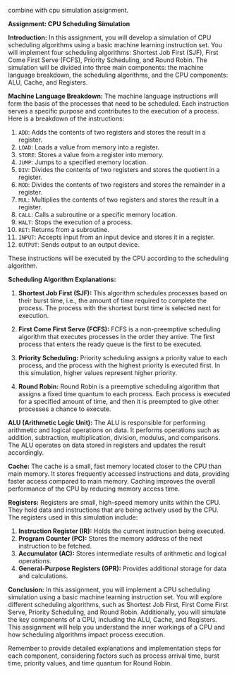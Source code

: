 combine with cpu simulation assignment.


**Assignment: CPU Scheduling Simulation**

**Introduction:**
In this assignment, you will develop a simulation of CPU scheduling algorithms using a basic machine learning instruction set. You will implement four scheduling algorithms: Shortest Job First (SJF), First Come First Serve (FCFS), Priority Scheduling, and Round Robin. The simulation will be divided into three main components: the machine language breakdown, the scheduling algorithms, and the CPU components: ALU, Cache, and Registers.

**Machine Language Breakdown:**
The machine language instructions will form the basis of the processes that need to be scheduled. Each instruction serves a specific purpose and contributes to the execution of a process. Here is a breakdown of the instructions:

1. `ADD`: Adds the contents of two registers and stores the result in a register.
2. `LOAD`: Loads a value from memory into a register.
3. `STORE`: Stores a value from a register into memory.
4. `JUMP`: Jumps to a specified memory location.
5. `DIV`: Divides the contents of two registers and stores the quotient in a register.
6. `MOD`: Divides the contents of two registers and stores the remainder in a register.
7. `MUL`: Multiplies the contents of two registers and stores the result in a register.
8. `CALL`: Calls a subroutine or a specific memory location.
9. `HALT`: Stops the execution of a process.
10. `RET`: Returns from a subroutine.
11. `INPUT`: Accepts input from an input device and stores it in a register.
12. `OUTPUT`: Sends output to an output device.

These instructions will be executed by the CPU according to the scheduling algorithm.

**Scheduling Algorithm Explanations:**
1. **Shortest Job First (SJF):** This algorithm schedules processes based on their burst time, i.e., the amount of time required to complete the process. The process with the shortest burst time is selected next for execution.

2. **First Come First Serve (FCFS):** FCFS is a non-preemptive scheduling algorithm that executes processes in the order they arrive. The first process that enters the ready queue is the first to be executed.

3. **Priority Scheduling:** Priority scheduling assigns a priority value to each process, and the process with the highest priority is executed first. In this simulation, higher values represent higher priority.

4. **Round Robin:** Round Robin is a preemptive scheduling algorithm that assigns a fixed time quantum to each process. Each process is executed for a specified amount of time, and then it is preempted to give other processes a chance to execute.

**ALU (Arithmetic Logic Unit):**
The ALU is responsible for performing arithmetic and logical operations on data. It performs operations such as addition, subtraction, multiplication, division, modulus, and comparisons. The ALU operates on data stored in registers and updates the result accordingly.

**Cache:**
The cache is a small, fast memory located closer to the CPU than main memory. It stores frequently accessed instructions and data, providing faster access compared to main memory. Caching improves the overall performance of the CPU by reducing memory access time.

**Registers:**
Registers are small, high-speed memory units within the CPU. They hold data and instructions that are being actively used by the CPU. The registers used in this simulation include:

1. **Instruction Register (IR):** Holds the current instruction being executed.
2. **Program Counter (PC):** Stores the memory address of the next instruction to be fetched.
3. **Accumulator (AC):** Stores intermediate results of arithmetic and logical operations.
4. **General-Purpose Registers (GPR):** Provides additional storage for data and calculations.

**Conclusion:**
In this assignment, you will implement a CPU scheduling simulation using a basic machine learning instruction set. You will explore different scheduling algorithms, such as Shortest Job First, First Come First Serve, Priority Scheduling, and Round Robin. Additionally, you will simulate the key components of a CPU, including the ALU, Cache, and Registers. This assignment will help you understand the inner workings of a CPU and how scheduling algorithms impact process execution.

Remember to provide detailed explanations and implementation steps for each component, considering factors such as process arrival time, burst time, priority values, and time quantum for Round Robin.